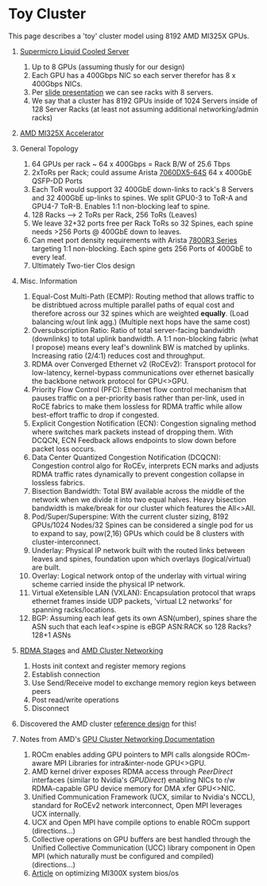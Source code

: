 # Toy Cluster
This page describes a 'toy' cluster model using 8192 AMD MI325X GPUs.

1. [Supermicro Liquid Cooled Server](https://www.supermicro.com/en/products/system/gpu/4u/as%20-4126gs-nmr-lcc)
    1. Up to 8 GPUs (assuming thusly for our design)
    2. Each GPU has a 400Gbps NIC so each server therefor has 8 x 400Gbps NICs.
    3. Per [slide presentation](https://www.youtube.com/watch?v=JYEBHW8EOzY) we can see racks with 8 servers.
    4. We say that a cluster has 8192 GPUs inside of 1024 Servers inside of 128 Server Racks (at least not assuming additional networking/admin racks)

2. [AMD MI325X Accelerator](https://www.amd.com/content/dam/amd/en/documents/instinct-tech-docs/product-briefs/instinct-mi325x-datasheet.pdf)

3. General Topology
   1. 64 GPUs per rack ~ 64 x 400Gbps = Rack B/W of 25.6 Tbps
   2. 2xToRs per Rack; could assume Arista [7060DX5-64S](https://www.arista.com/assets/data/pdf/Datasheets/7060X5-Datasheet.pdf) 64 x 400GbE QSFP-DD Ports
   3. Each ToR would support 32 400GbE down-links to rack's 8 Servers and 32 400GbE up-links to spines. We split GPU0-3 to ToR-A and GPU4-7 ToR-B. Enables 1:1 non-blocking leaf to spine.
   4. 128 Racks --> 2 ToRs per Rack, 256 ToRs (Leaves)
   5. We leave 32+32 ports free per Rack ToRs so 32 Spines, each spine needs >256 Ports @ 400GbE down to leaves.
   6. Can meet port density requirements with Arista [7800R3 Series](https://www.arista.com/en/products/7800r3-series) targeting 1:1 non-blocking. Each spine gets 256 Ports of 400GbE to every leaf.
   7. Ultimately Two-tier Clos design

4. Misc. Information
   1. Equal-Cost Multi-Path (ECMP): Routing method that allows traffic to be distribtued across multiple parallel paths of equal cost and therefore across our 32 spines which are weighted __equally__. (Load balancing w/out link agg.) (Multiple next hops have the same cost)
   2. Oversubscription Ratio: Ratio of total server-facing bandwidth (downlinks) to total uplink bandwidth. A 1:1 non-blocking fabric (what I propose) means every leaf's downlink BW is matched by uplinks. Increasing ratio (2/4:1) reduces cost and throughput.
   3. RDMA over Converged Ethernet v2 (RoCEv2): Transport protocol for low-latency, kernel-bypass communications over ethernet basically the backbone network protocol for GPU<>GPU.
   4. Priority Flow Control (PFC): Ethernet flow control mechanism that pauses traffic on a per-priority basis rather than per-link, used in RoCE fabrics to make them lossless for RDMA traffic while allow best-effort traffic to drop if congested.
   5. Explicit Congestion Notification (ECN): Congestion signaling method where switches mark packets instead of dropping them. With DCQCN, ECN Feedback allows endpoints to slow down before packet loss occurs.
   6. Data Center Quantized Congestion Notification (DCQCN): Congestion control algo for RoCEv, interprets ECN marks and adjusts RDMA traffic rates dynamically to prevent congestion collapse in lossless fabrics.
   7. Bisection Bandwidth: Total BW available across the middle of the network when we divide it into two equal halves. Heavy bisection bandwidth is make/break for our cluster which features the All<>All.
   8. Pod/Super/Superspine: With the current cluster sizing, 8192 GPUs/1024 Nodes/32 Spines can be considered a single pod for us to expand to say, pow(2,16) GPUs which could be 8 clusters with cluster-interconnect.
   9. Underlay: Physical IP network built with the routed links between leaves and spines, foundation upon which overlays (logical/virtual) are built.
   10. Overlay: Logical network ontop of the underlay with virtual wiring scheme carried inside the physical IP network.
   11. Virtual eXetensible LAN (VXLAN): Encapsulation protocol that wraps ethernet frames inside UDP packets, 'virtual L2 networks' for spanning racks/locations.
   12. BGP: Assuming each leaf gets its own ASN(umber), spines share the ASN such that each leaf<>spine is eBGP ASN:RACK so 128 Racks? 128+1 ASNs

5. [RDMA Stages](https://www.youtube.com/watch?v=6t041Lr5FCY) and [AMD Cluster Networking](https://instinct.docs.amd.com/projects/gpu-cluster-networking/en/latest/index.html)
    1. Hosts init context and register memory regions
    2. Establish connection
    3. Use Send/Receive model to exchange memory region keys between peers
    4. Post read/write operations
    5. Disconnect

6. Discovered the AMD cluster [reference design](https://instinct.docs.amd.com/projects/gpu-cluster-networking/en/latest/_static/cluster/1024-8192-gpu-reference-cluster-design.pdf) for this!

7. Notes from AMD's [GPU Cluster Networking Documentation](https://instinct.docs.amd.com/projects/gpu-cluster-networking/en/latest/index.html)
    1. ROCm enables adding GPU pointers to MPI calls alongside ROCm-aware MPI Libraries for intra&inter-node GPU<>GPU.
    2. AMD kernel driver exposes RDMA access through _PeerDirect_ interfaces (similar to Nvidia's _GPUDirect_) enabling NICs to r/w RDMA-capable GPU device memory for DMA xfer GPU<>NIC.
    3. Unified Communication Framework (UCX, similar to Nvidia's NCCL), standard for RoCEv2 network interconnect, Open MPI leverages UCX internally.
    4. UCX and Open MPI have compile options to enable ROCm support (directions...)
    5. Collective operations on GPU buffers are best handled through the Unified Collective Communication (UCC) library component in Open MPI (which naturally must be configured and compiled) (directions...)
    6. [Article](https://instinct.docs.amd.com/projects/amdgpu-docs/en/latest/system-optimization/mi300x.html) on optimizing MI300X system bios/os